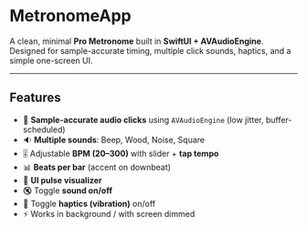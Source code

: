 # MetronomeApp

A clean, minimal **Pro Metronome** built in **SwiftUI + AVAudioEngine**.  
Designed for sample-accurate timing, multiple click sounds, haptics, and a simple one-screen UI.

---

## Features

- 🎵 **Sample-accurate audio clicks** using `AVAudioEngine` (low jitter, buffer-scheduled)
- 🔉 **Multiple sounds**: Beep, Wood, Noise, Square
- 🎚️ Adjustable **BPM (20–300)** with slider + **tap tempo**
- 📊 **Beats per bar** (accent on downbeat)
- 📱 **UI pulse visualizer**
- 🔇 Toggle **sound on/off**
- 📳 Toggle **haptics (vibration)** on/off
- ⚡ Works in background / with screen dimmed
